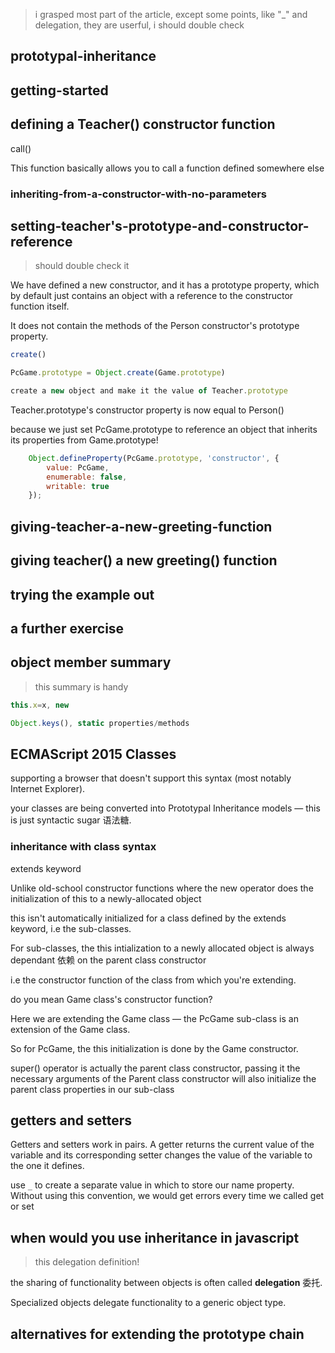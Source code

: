 > i grasped most part of the article, except some points, like "_" and delegation, they are userful, i should double check

## prototypal-inheritance


## getting-started


## defining a Teacher() constructor function

call()

This function basically allows you to call a function defined somewhere else


### inheriting-from-a-constructor-with-no-parameters


## setting-teacher's-prototype-and-constructor-reference

> should double check it

We have defined a new constructor, and it has a prototype property, which by default just contains an object with a reference to the constructor function itself.

It does not contain the methods of the Person constructor's prototype property.

```js
create()

PcGame.prototype = Object.create(Game.prototype)

create a new object and make it the value of Teacher.prototype
```

Teacher.prototype's constructor property is now equal to Person()

because we just set PcGame.prototype to reference an object that inherits its properties from Game.prototype!

```js
    Object.defineProperty(PcGame.prototype, 'constructor', {
        value: PcGame,
        enumerable: false, 
        writable: true
    });
```


## giving-teacher-a-new-greeting-function

## giving teacher() a new greeting() function

## trying the example out

## a further exercise

## object member summary

> this summary is handy

```js
this.x=x, new

Object.keys(), static properties/methods
```




## ECMAScript 2015 Classes

supporting a browser that doesn't support this syntax (most notably Internet Explorer).

your classes are being converted into Prototypal Inheritance models — this is just syntactic sugar 语法糖.


### inheritance with class syntax

extends keyword

Unlike old-school constructor functions where the new operator does the initialization of this to a newly-allocated object

this isn't automatically initialized for a class defined by the extends keyword, i.e the sub-classes.

For sub-classes, the this intialization to a newly allocated object is always dependant 依赖 on the parent class constructor

i.e the constructor function of the class from which you're extending.

do you mean Game class's constructor function?

Here we are extending the Game class — the PcGame sub-class is an extension of the Game class.

So for PcGame, the this initialization is done by the Game constructor.



super() operator is actually the parent class constructor, passing it the necessary arguments of the Parent class constructor will also initialize the parent class properties in our sub-class



## getters and setters

Getters and setters work in pairs. A getter returns the current value of the variable and its corresponding setter changes the value of the variable to the one it defines.

use `_` to create a separate value in which to store our name property. Without using this convention, we would get errors every time we called get or set


## when would you use inheritance in javascript

> this delegation definition!


the sharing of functionality between objects is often called **delegation** 委托.

Specialized objects delegate functionality to a generic object type.


## alternatives for extending the prototype chain
